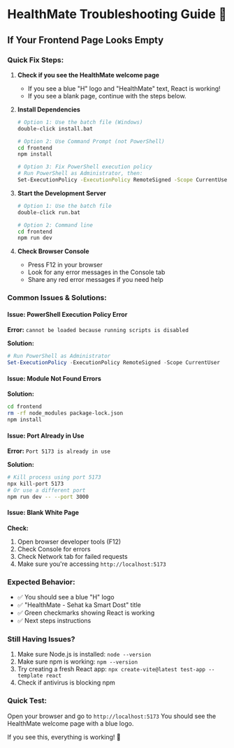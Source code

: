# HealthMate Troubleshooting Guide 🔧

## If Your Frontend Page Looks Empty

### Quick Fix Steps:

1. **Check if you see the HealthMate welcome page**
   - If you see a blue "H" logo and "HealthMate" text, React is working!
   - If you see a blank page, continue with the steps below.

2. **Install Dependencies**
   ```bash
   # Option 1: Use the batch file (Windows)
   double-click install.bat
   
   # Option 2: Use Command Prompt (not PowerShell)
   cd frontend
   npm install
   
   # Option 3: Fix PowerShell execution policy
   # Run PowerShell as Administrator, then:
   Set-ExecutionPolicy -ExecutionPolicy RemoteSigned -Scope CurrentUser
   ```

3. **Start the Development Server**
   ```bash
   # Option 1: Use the batch file
   double-click run.bat
   
   # Option 2: Command line
   cd frontend
   npm run dev
   ```

4. **Check Browser Console**
   - Press F12 in your browser
   - Look for any error messages in the Console tab
   - Share any red error messages if you need help

### Common Issues & Solutions:

#### Issue: PowerShell Execution Policy Error
**Error:** `cannot be loaded because running scripts is disabled`

**Solution:**
```powershell
# Run PowerShell as Administrator
Set-ExecutionPolicy -ExecutionPolicy RemoteSigned -Scope CurrentUser
```

#### Issue: Module Not Found Errors
**Solution:**
```bash
cd frontend
rm -rf node_modules package-lock.json
npm install
```

#### Issue: Port Already in Use
**Error:** `Port 5173 is already in use`

**Solution:**
```bash
# Kill process using port 5173
npx kill-port 5173
# Or use a different port
npm run dev -- --port 3000
```

#### Issue: Blank White Page
**Check:**
1. Open browser developer tools (F12)
2. Check Console for errors
3. Check Network tab for failed requests
4. Make sure you're accessing `http://localhost:5173`

### Expected Behavior:
- ✅ You should see a blue "H" logo
- ✅ "HealthMate - Sehat ka Smart Dost" title
- ✅ Green checkmarks showing React is working
- ✅ Next steps instructions

### Still Having Issues?
1. Make sure Node.js is installed: `node --version`
2. Make sure npm is working: `npm --version`
3. Try creating a fresh React app: `npx create-vite@latest test-app --template react`
4. Check if antivirus is blocking npm

### Quick Test:
Open your browser and go to `http://localhost:5173`
You should see the HealthMate welcome page with a blue logo.

If you see this, everything is working! 🎉
